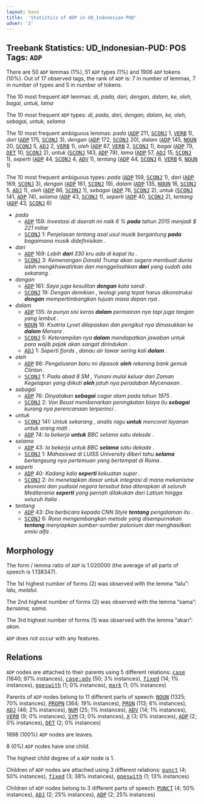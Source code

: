 ```yaml
---
layout: base
title:  'Statistics of ADP in UD_Indonesian-PUD'
udver: '2'
---
```


## Treebank Statistics: UD_Indonesian-PUD: POS Tags: `ADP`

There are 50 `ADP` lemmas (1%), 51 `ADP` types (1%) and 1906 `ADP` tokens (10%).
Out of 17 observed tags, the rank of `ADP` is: 7 in number of lemmas, 7 in number of types and 5 in number of tokens.

The 10 most frequent `ADP` lemmas: <em>di, pada, dari, dengan, dalam, ke, oleh, bagai, untuk, lama</em>

The 10 most frequent `ADP` types:  <em>di, pada, dari, dengan, dalam, ke, oleh, sebagai, untuk, selama</em>

The 10 most frequent ambiguous lemmas: <em>pada</em> (<tt><a href="id_pud-pos-ADP.html">ADP</a></tt> 211, <tt><a href="id_pud-pos-SCONJ.html">SCONJ</a></tt> 1, <tt><a href="id_pud-pos-VERB.html">VERB</a></tt> 1), <em>dari</em> (<tt><a href="id_pud-pos-ADP.html">ADP</a></tt> 175, <tt><a href="id_pud-pos-SCONJ.html">SCONJ</a></tt> 3), <em>dengan</em> (<tt><a href="id_pud-pos-ADP.html">ADP</a></tt> 172, <tt><a href="id_pud-pos-SCONJ.html">SCONJ</a></tt> 20), <em>dalam</em> (<tt><a href="id_pud-pos-ADP.html">ADP</a></tt> 145, <tt><a href="id_pud-pos-NOUN.html">NOUN</a></tt> 20, <tt><a href="id_pud-pos-SCONJ.html">SCONJ</a></tt> 5, <tt><a href="id_pud-pos-ADJ.html">ADJ</a></tt> 2, <tt><a href="id_pud-pos-VERB.html">VERB</a></tt> 1), <em>oleh</em> (<tt><a href="id_pud-pos-ADP.html">ADP</a></tt> 87, <tt><a href="id_pud-pos-VERB.html">VERB</a></tt> 2, <tt><a href="id_pud-pos-SCONJ.html">SCONJ</a></tt> 1), <em>bagai</em> (<tt><a href="id_pud-pos-ADP.html">ADP</a></tt> 79, <tt><a href="id_pud-pos-DET.html">DET</a></tt> 10, <tt><a href="id_pud-pos-SCONJ.html">SCONJ</a></tt> 2), <em>untuk</em> (<tt><a href="id_pud-pos-SCONJ.html">SCONJ</a></tt> 143, <tt><a href="id_pud-pos-ADP.html">ADP</a></tt> 78), <em>lama</em> (<tt><a href="id_pud-pos-ADP.html">ADP</a></tt> 57, <tt><a href="id_pud-pos-ADJ.html">ADJ</a></tt> 15, <tt><a href="id_pud-pos-SCONJ.html">SCONJ</a></tt> 1), <em>seperti</em> (<tt><a href="id_pud-pos-ADP.html">ADP</a></tt> 44, <tt><a href="id_pud-pos-SCONJ.html">SCONJ</a></tt> 4, <tt><a href="id_pud-pos-ADV.html">ADV</a></tt> 1), <em>tentang</em> (<tt><a href="id_pud-pos-ADP.html">ADP</a></tt> 44, <tt><a href="id_pud-pos-SCONJ.html">SCONJ</a></tt> 6, <tt><a href="id_pud-pos-VERB.html">VERB</a></tt> 6, <tt><a href="id_pud-pos-NOUN.html">NOUN</a></tt> 1)

The 10 most frequent ambiguous types:  <em>pada</em> (<tt><a href="id_pud-pos-ADP.html">ADP</a></tt> 159, <tt><a href="id_pud-pos-SCONJ.html">SCONJ</a></tt> 1), <em>dari</em> (<tt><a href="id_pud-pos-ADP.html">ADP</a></tt> 169, <tt><a href="id_pud-pos-SCONJ.html">SCONJ</a></tt> 3), <em>dengan</em> (<tt><a href="id_pud-pos-ADP.html">ADP</a></tt> 161, <tt><a href="id_pud-pos-SCONJ.html">SCONJ</a></tt> 19), <em>dalam</em> (<tt><a href="id_pud-pos-ADP.html">ADP</a></tt> 135, <tt><a href="id_pud-pos-NOUN.html">NOUN</a></tt> 16, <tt><a href="id_pud-pos-SCONJ.html">SCONJ</a></tt> 5, <tt><a href="id_pud-pos-ADJ.html">ADJ</a></tt> 1), <em>oleh</em> (<tt><a href="id_pud-pos-ADP.html">ADP</a></tt> 86, <tt><a href="id_pud-pos-SCONJ.html">SCONJ</a></tt> 1), <em>sebagai</em> (<tt><a href="id_pud-pos-ADP.html">ADP</a></tt> 76, <tt><a href="id_pud-pos-SCONJ.html">SCONJ</a></tt> 2), <em>untuk</em> (<tt><a href="id_pud-pos-SCONJ.html">SCONJ</a></tt> 141, <tt><a href="id_pud-pos-ADP.html">ADP</a></tt> 74), <em>selama</em> (<tt><a href="id_pud-pos-ADP.html">ADP</a></tt> 43, <tt><a href="id_pud-pos-SCONJ.html">SCONJ</a></tt> 1), <em>seperti</em> (<tt><a href="id_pud-pos-ADP.html">ADP</a></tt> 40, <tt><a href="id_pud-pos-SCONJ.html">SCONJ</a></tt> 2), <em>tentang</em> (<tt><a href="id_pud-pos-ADP.html">ADP</a></tt> 43, <tt><a href="id_pud-pos-SCONJ.html">SCONJ</a></tt> 6)


* <em>pada</em>
  * <tt><a href="id_pud-pos-ADP.html">ADP</a></tt> 159: <em>Investasi di daerah ini naik 6 % <b>pada</b> tahun 2015 menjadi $ 221 miliar</em>
  * <tt><a href="id_pud-pos-SCONJ.html">SCONJ</a></tt> 1: <em>Penjelasan tentang asal usul musik bergantung <b>pada</b> bagaimana musik didefinisikan .</em>
* <em>dari</em>
  * <tt><a href="id_pud-pos-ADP.html">ADP</a></tt> 169: <em>Lebih <b>dari</b> 330 kru ada di kapal itu .</em>
  * <tt><a href="id_pud-pos-SCONJ.html">SCONJ</a></tt> 3: <em>Kemenangan Donald Trump akan segera membuat dunia lebih mengkhawatirkan dan menggelisahkan <b>dari</b> yang sudah ada sekarang .</em>
* <em>dengan</em>
  * <tt><a href="id_pud-pos-ADP.html">ADP</a></tt> 161: <em>Saya juga kesulitan <b>dengan</b> kata sandi .</em>
  * <tt><a href="id_pud-pos-SCONJ.html">SCONJ</a></tt> 19: <em>Dengan demikian , teologi yang tepat harus dikonstruksi <b>dengan</b> mempertimbangkan tujuan masa depan nya .</em>
* <em>dalam</em>
  * <tt><a href="id_pud-pos-ADP.html">ADP</a></tt> 135: <em>Ia punya sisi keras <b>dalam</b> permainan nya tapi juga tangan yang lembut .</em>
  * <tt><a href="id_pud-pos-NOUN.html">NOUN</a></tt> 16: <em>Ksatria Lyvet dilepaskan dan pengikut nya dimasukkan ke <b>dalam</b> Menara .</em>
  * <tt><a href="id_pud-pos-SCONJ.html">SCONJ</a></tt> 5: <em>Keterampilan nya <b>dalam</b> mendapatkan jawaban untuk para wajib pajak akan sangat dirindukan .</em>
  * <tt><a href="id_pud-pos-ADJ.html">ADJ</a></tt> 1: <em>Seperti fjords , danau air tawar sering kali <b>dalam</b> .</em>
* <em>oleh</em>
  * <tt><a href="id_pud-pos-ADP.html">ADP</a></tt> 86: <em>Pengeluaran baru ini dipasok <b>oleh</b> rekening bank gemuk Clinton .</em>
  * <tt><a href="id_pud-pos-SCONJ.html">SCONJ</a></tt> 1: <em>Pada abad 8 SM , Yunani mulai keluar dari Zaman Kegelapan yang diikuti <b>oleh</b> jatuh nya peradaban Mycenaean .</em>
* <em>sebagai</em>
  * <tt><a href="id_pud-pos-ADP.html">ADP</a></tt> 76: <em>Dinyatakan <b>sebagai</b> cagar alam pada tahun 1975 .</em>
  * <tt><a href="id_pud-pos-SCONJ.html">SCONJ</a></tt> 2: <em>Von Beust membenarkan peningkatan biaya itu <b>sebagai</b> kurang nya perencanaan terperinci .</em>
* <em>untuk</em>
  * <tt><a href="id_pud-pos-SCONJ.html">SCONJ</a></tt> 141: <em>Untuk sekarang , analis ragu <b>untuk</b> mencoret layanan untuk orang mati .</em>
  * <tt><a href="id_pud-pos-ADP.html">ADP</a></tt> 74: <em>Ia bekerja <b>untuk</b> BBC selama satu dekade .</em>
* <em>selama</em>
  * <tt><a href="id_pud-pos-ADP.html">ADP</a></tt> 43: <em>Ia bekerja untuk BBC <b>selama</b> satu dekade .</em>
  * <tt><a href="id_pud-pos-SCONJ.html">SCONJ</a></tt> 1: <em>Mahasiswa di LUISS University diberi tahu <b>selama</b> berlangsung nya pertemuan yang bertempat di Roma .</em>
* <em>seperti</em>
  * <tt><a href="id_pud-pos-ADP.html">ADP</a></tt> 40: <em>Kadang kala <b>seperti</b> kekuatan super .</em>
  * <tt><a href="id_pud-pos-SCONJ.html">SCONJ</a></tt> 2: <em>Ini menetapkan dasar untuk integrasi di mana mekanisme ekonomi dan yudisial negara tersebut bisa diterapkan di seluruh Mediterania <b>seperti</b> yang pernah dilakukan dari Latium hingga seluruh Italia .</em>
* <em>tentang</em>
  * <tt><a href="id_pud-pos-ADP.html">ADP</a></tt> 43: <em>Dia berbicara kepada CNN Style <b>tentang</b> pengalaman itu .</em>
  * <tt><a href="id_pud-pos-SCONJ.html">SCONJ</a></tt> 6: <em>Rona mengembangkan metode yang disempurnakan <b>tentang</b> menyiapkan sumber-sumber polonium dan menghasilkan emisi alfa .</em>

## Morphology

The form / lemma ratio of `ADP` is 1.020000 (the average of all parts of speech is 1.138347).

The 1st highest number of forms (2) was observed with the lemma “lalu”: <em>lalu, melalui</em>.

The 2nd highest number of forms (2) was observed with the lemma “sama”: <em>bersama, sama</em>.

The 3rd highest number of forms (1) was observed with the lemma “akan”: <em>akan</em>.

`ADP` does not occur with any features.


## Relations

`ADP` nodes are attached to their parents using 5 different relations: <tt><a href="id_pud-dep-case.html">case</a></tt> (1840; 97% instances), <tt><a href="id_pud-dep-case-adv.html">case:adv</a></tt> (50; 3% instances), <tt><a href="id_pud-dep-fixed.html">fixed</a></tt> (14; 1% instances), <tt><a href="id_pud-dep-goeswith.html">goeswith</a></tt> (1; 0% instances), <tt><a href="id_pud-dep-mark.html">mark</a></tt> (1; 0% instances)

Parents of `ADP` nodes belong to 11 different parts of speech: <tt><a href="id_pud-pos-NOUN.html">NOUN</a></tt> (1325; 70% instances), <tt><a href="id_pud-pos-PROPN.html">PROPN</a></tt> (364; 19% instances), <tt><a href="id_pud-pos-PRON.html">PRON</a></tt> (113; 6% instances), <tt><a href="id_pud-pos-ADJ.html">ADJ</a></tt> (46; 2% instances), <tt><a href="id_pud-pos-NUM.html">NUM</a></tt> (25; 1% instances), <tt><a href="id_pud-pos-ADV.html">ADV</a></tt> (14; 1% instances), <tt><a href="id_pud-pos-VERB.html">VERB</a></tt> (9; 0% instances), <tt><a href="id_pud-pos-SYM.html">SYM</a></tt> (3; 0% instances), <tt><a href="id_pud-pos-X.html">X</a></tt> (3; 0% instances), <tt><a href="id_pud-pos-ADP.html">ADP</a></tt> (2; 0% instances), <tt><a href="id_pud-pos-DET.html">DET</a></tt> (2; 0% instances)

1898 (100%) `ADP` nodes are leaves.

8 (0%) `ADP` nodes have one child.

The highest child degree of a `ADP` node is 1.

Children of `ADP` nodes are attached using 3 different relations: <tt><a href="id_pud-dep-punct.html">punct</a></tt> (4; 50% instances), <tt><a href="id_pud-dep-fixed.html">fixed</a></tt> (3; 38% instances), <tt><a href="id_pud-dep-goeswith.html">goeswith</a></tt> (1; 13% instances)

Children of `ADP` nodes belong to 3 different parts of speech: <tt><a href="id_pud-pos-PUNCT.html">PUNCT</a></tt> (4; 50% instances), <tt><a href="id_pud-pos-ADJ.html">ADJ</a></tt> (2; 25% instances), <tt><a href="id_pud-pos-ADP.html">ADP</a></tt> (2; 25% instances)

